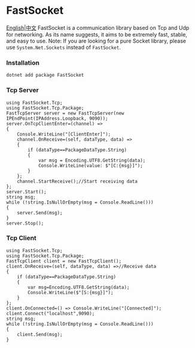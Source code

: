 # FastSocket
[English](README.md)|[中文](README_ZH_CN.md)
FastSocket is a communication library based on Tcp and Udp for networking. As its name suggests, it aims to be extremely fast, stable, and easy to use. Note: If you are looking for a pure Socket library, please use `System.Net.Sockets` instead of `FastSocket`.
### Installation
```
dotnet add package FastSocket
```
### Tcp Server
```
using FastSocket.Tcp;
using FastSocket.Tcp.Package;
FastTcpServer server = new FastTcpServer(new IPEndPoint(IPAddress.Loopback, 9090));
server.OnTcpClientEnter=(channel) =>
{
    Console.WriteLine("[ClientEnter]");
    channel.OnReceive=(self, dataType, data) =>
    {
        if (dataType==PackageDataType.String)
        {
            var msg = Encoding.UTF8.GetString(data);
            Console.WriteLine(value: $"[C:{msg}]");
        }
    };
    channel.StartReceive();//Start receiving data
};
server.Start();
string msg;
while (!string.IsNullOrEmpty(msg = Console.ReadLine())) 
{
    server.Send(msg);
}
server.Stop();
```
### Tcp Client
```
using FastSocket.Tcp;
using FastSocket.Tcp.Package;
FastTcpClient client = new FastTcpClient();
client.OnReceive=(self, dataType, data) =>//Receive data
{
    if (dataType==PackageDataType.String)
    {
        var msg=Encoding.UTF8.GetString(data);
        Console.WriteLine($"[S:{msg}]");
    }
};
client.OnConnected=() => Console.WriteLine("[Connected]");
client.Connect("localhost",9090);
string msg;
while (!string.IsNullOrEmpty(msg = Console.ReadLine())) 
{
    client.Send(msg);
}
```



